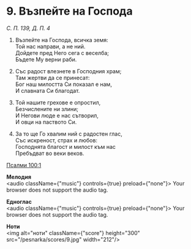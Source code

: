 # 9. Възпейте на Господа

_С. П. 139, Д. П. 4_

1. Възпейте на Господа, всичка земя:  
Той нас направи, а не ний.  
Дойдете пред Него сега с веселба;  
Бъдете Му верни раби.  

2. Със радост влезнете в Господния храм;  
Там жертви да се принесат:  
Бог наш милостта Си показал е нам,  
И славната Си благодат.  

3. Той нашите грехове е опростил,  
Безчислените ни злини;  
И Негови люде е нас сътворил,  
И овци на паството Си.  

4. За то ще Го хвалим ний с радостен глас,  
Със искреност, страх и любов:  
Господнята благост и милост към нас  
Пребъдват во веки веков.

[Псалми 100:1](http://biblia.bg/index.php?k=19&g=100&s=1)

**Мелодия**  
<audio className={"music"} controls={true} preload={"none"}>
    <source src="/pesnarka/mp3/9.mp3" type="audio/mpeg"/>
    Your browser does not support the audio tag.
</audio>

**Едноглас**  
<audio className={"music"} controls={true} preload={"none"}>
    <source src="/pesnarka/transp/9.mp3" type="audio/mpeg"/>
    Your browser does not support the audio tag.
</audio>

**Ноти**  
<img alt="ноти" className={"score"} height="300" src="/pesnarka/scores/9.jpg" width="212"/>
